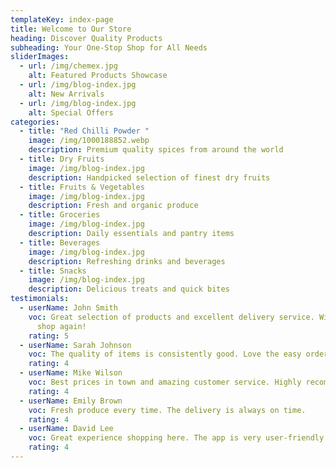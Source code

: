 ```yaml
---
templateKey: index-page
title: Welcome to Our Store
heading: Discover Quality Products
subheading: Your One-Stop Shop for All Needs
sliderImages:
  - url: /img/chemex.jpg
    alt: Featured Products Showcase
  - url: /img/blog-index.jpg
    alt: New Arrivals
  - url: /img/blog-index.jpg
    alt: Special Offers
categories:
  - title: "Red Chilli Powder "
    image: /img/1000188852.webp
    description: Premium quality spices from around the world
  - title: Dry Fruits
    image: /img/blog-index.jpg
    description: Handpicked selection of finest dry fruits
  - title: Fruits & Vegetables
    image: /img/blog-index.jpg
    description: Fresh and organic produce
  - title: Groceries
    image: /img/blog-index.jpg
    description: Daily essentials and pantry items
  - title: Beverages
    image: /img/blog-index.jpg
    description: Refreshing drinks and beverages
  - title: Snacks
    image: /img/blog-index.jpg
    description: Delicious treats and quick bites
testimonials:
  - userName: John Smith
    voc: Great selection of products and excellent delivery service. Will definitely
      shop again!
    rating: 5
  - userName: Sarah Johnson
    voc: The quality of items is consistently good. Love the easy ordering process.
    rating: 4
  - userName: Mike Wilson
    voc: Best prices in town and amazing customer service. Highly recommended!
    rating: 4
  - userName: Emily Brown
    voc: Fresh produce every time. The delivery is always on time.
    rating: 4
  - userName: David Lee
    voc: Great experience shopping here. The app is very user-friendly.
    rating: 4
---
```

